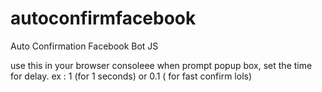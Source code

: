 # autoconfirmfacebook
Auto Confirmation Facebook Bot JS

use this in your browser consoleee
when prompt popup box, set the time for delay. ex : 1 (for 1 seconds) or 0.1 ( for fast confirm lols)
